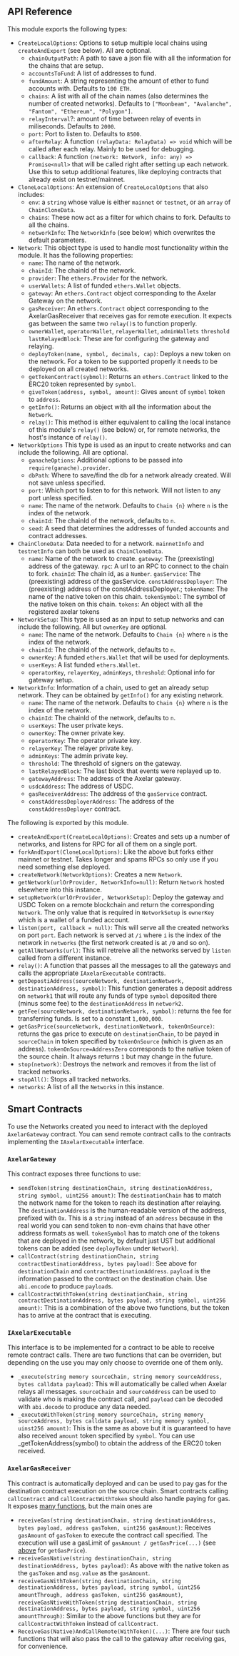 ## API Reference

This module exports the following types:

- `CreateLocalOptions`: Options to setup multiple local chains using `createAndExport` (see below). All are optional.
  - `chainOutputPath`: A path to save a json file with all the information for the chains that are setup.
  - `accountsToFund`: A list of addresses to fund.
  - `fundAmount`: A string representing the amount of ether to fund accounts with. Defaults to `100 ETH`.
  - `chains`: A list with all of the chain names (also determines the number of created networks). Defaults to `["Moonbeam", "Avalanche", "Fantom", "Ethereum", "Polygon"]`.
  - `relayInterval`?: amount of time between relay of events in miliseconds. Defaults to `2000`.
  - `port`: Port to listen to. Defaults to `8500`.
  - `afterRelay`: A function `(relayData: RelayData) => void` which will be called after each relay. Mainly to be used for debugging.
  - `callback`: A function `(network: Network, info: any) => Promise<null>` that will be called right after setting up each network. Use this to setup additional features, like deploying contracts that already exist on testnet/mainnet.
- `CloneLocalOptions`: An extension of `CreateLocalOptions` that also includes:
  - `env`: a `string` whose value is either `mainnet` or `testnet`, or an `array` of `ChainCloneData`.
  - `chains`: These now act as a filter for which chains to fork. Defaults to all the chains.
  - `networkInfo`: The `NetworkInfo` (see below) which overwrites the default parameters.
- `Network`: This object type is used to handle most functionality within the module. It has the following properties:
  - `name`: The name of the network.
  - `chainId`: The chainId of the network.
  - `provider`: The `ethers.Provider` for the network.
  - `userWallets`: A list of funded `ethers.Wallet` objects.
  - `gateway`: An `ethers.Contract` object corresponding to the Axelar Gateway on the network.
  - `gasReceiver`: An `ethers.Contract` object corresponding to the AxelarGasReceiver that receives gas for remote execution. It expects gas between the same two `relay()`s to function properly.
  - `ownerWallet`, `operatorWallet`, `relayerWallet`, `adminWallets` `threshold` `lastRelayedBlock`: These are for configuring the gateway and relaying.
  - `deployToken(name, symbol, decimals, cap)`: Deploys a new token on the network. For a token to be supported properly it needs to be deployed on all created networks.
  - `getTokenContract(sybmol)`: Returns an `ethers.Contract` linked to the ERC20 token represented by `symbol`.
  - `giveToken(address, symbol, amount)`: Gives `amount` of `symbol` token to `address`.
  - `getInfo()`: Returns an object with all the information about the `Network`.
  - `relay()`: This method is either equivalent to calling the local instance of this module's `relay()` (see below) or, for remote networks, the host's instance of `relay()`.
- `NetworkOptions` This type is used as an input to create networks and can include the following. All are optional.
  - `ganacheOptions`: Additional options to be passed into `require(ganache).provider`.
  - `dbPath`: Where to save/find the db for a network already created. Will not save unless specified.
  - `port`: Which port to listen to for this network. Will not listen to any port unless specified.
  - `name`: The name of the network. Defaults to `Chain {n}` where `n` is the index of the network.
  - `chainId`: The chainId of the network, defaults to `n`.
  - `seed`: A seed that determines the addresses of funded accounts and contract addresses.
- `ChainCloneData`: Data needed to for a network. `mainnetInfo` and `testnetInfo` can both be used as `ChainCloneData`.
  - `name`: Name of the network to create.
    `gateway`: The (preexisting) address of the gateway.
    `rpc`: A url to an RPC to connect to the chain to fork.
    `chainId`: The chain id, as a `Number`.
    `gasService`: The (preexisting) address of the gasService.
    `constAddressDeployer`: The (preexisting) address of the constAddressDeployer.;
    `tokenName`: The name of the native token on this chain.
    `tokenSymbol`: The symbol of the native token on this chain.
    `tokens`: An object with all the registered axelar tokens
- `NetworkSetup`: This type is used as an input to setup networks and can include the following. All but `ownerKey` are optional.
  - `name`: The name of the network. Defaults to `Chain {n}` where `n` is the index of the network.
  - `chainId`: The chainId of the network, defaults to `n`.
  - `ownerKey`: A funded `ethers.Wallet` that will be used for deployments.
  - `userKeys`: A list funded `ethers.Wallet`.
  - `operatorKey`, `relayerKey`, `adminKeys`, `threshold`: Optional info for gateway setup.
- `NetworkInfo`: Information of a chain, used to get an already setup network. They can be obtained by `getInfo()` for any existing network.
  - `name`: The name of the network. Defaults to `Chain {n}` where `n` is the index of the network.
  - `chainId`: The chainId of the network, defaults to `n`.
  - `userKeys`: The user private keys.
  - `ownerKey`: The owner private key.
  - `operatorKey`: The operator private key.
  - `relayerKey`: The relayer private key.
  - `adminKeys`: The admin private key.
  - `threshold`: The threshold of signers on the gateway.
  - `lastRelayedBlock`: The last block that events were replayed up to.
  - `gatewayAddress`: The address of the Axelar gateway.
  - `usdcAddress`: The address of USDC.
  - `gasReceiverAddress`: The address of the `gasService` contract.
  - `constAddressDeployerAddress`: The address of the `constAddressDeployer` contract.

The following is exported by this module.

- `createAndExport(CreateLocalOptions)`: Creates and sets up a number of networks, and listens for RPC for all of them on a single port.
- `forkAndExport(CloneLocalOptions)`: Like the above but forks either mainnet or testnet. Takes longer and spams RPCs so only use if you need something else deployed.
- `createNetwork(NetworkOptions)`: Creates a new `Network`.
- `getNetwork(urlOrProvider, NetworkInfo=null)`: Return `Network` hosted elsewhere into this instance.
- `setupNetwork(urlOrProvider, NetworkSetup)`: Deploy the gateway and USDC Token on a remote blockchain and return the corresponding `Network`. The only value that is required in `NetworkSetup` is `ownerKey` which is a wallet of a funded account.
- `listen(port, callback = null)`: This will serve all the created networks on port `port`. Each network is served at `/i` where `i` is the index of the network in `networks` (the first network created is at `/0` and so on).
- `getAllNetworks(url)`: This will retreive all the networks served by `listen` called from a different instance.
- `relay()`: A function that passes all the messages to all the gateways and calls the appropriate `IAxelarExecutable` contracts.
- `getDepostiAddress(sourceNetwork, destinationNetwork, destinationAddress, symbol)`: This function generates a deposit address on `network1` that will route any funds of type `symbol` deposited there (minus some fee) to the `destinationAddress` in `network2`.
- `getFee(sourceNetwork, destinationNetwork, symbol)`: returns the fee for transferring funds. Is set to a constant `1,000,000`.
- `getGasPrice(sourceNetwork, destinationNetwork, tokenOnSource)`: returns the gas price to execute on `destinationChain`, to be payed in `sourceChain` in token specified by `tokenOnSource` (which is given as an address). `tokenOnSource=AddressZero` corresponds to the native token of the source chain. It always returns `1` but may change in the future.
- `stop(network)`: Destroys the network and removes it from the list of tracked networks.
- `stopAll()`: Stops all tracked networks.
- `networks`: A list of all the `Network`s in this instance.

## Smart Contracts

To use the Networks created you need to interact with the deployed `AxelarGateway` contract. You can send remote contract calls to the contracts implementing the `IAxelarExecutable` interface.

### `AxelarGateway`

This contract exposes three functions to use:

- `sendToken(string destinationChain, string destinationAddress, string symbol, uint256 amount)`: The `destinationChain` has to match the network name for the token to reach its destination after relaying. The `destinationAddress` is the human-readable version of the address, prefixed with `0x`. This is a `string` instead of an `address` because in the real world you can send token to non-evm chains that have other address formats as well. `tokenSymbol` has to match one of the tokens that are deployed in the network, by default just UST but additional tokens can be added (see `deployToken` under `Network`).
- `callContract(string destinationChain, string contractDestinationAddress, bytes payload)`: See above for `destinationChain` and `contractDestinationAddress`. `payload` is the information passed to the contract on the destination chain. Use `abi.encode` to produce `payload`s.
- `callContractWithToken(string destinationChain, string contractDestinationAddress, bytes payload, string symbol, uint256 amount)`: This is a combination of the above two functions, but the token has to arrive at the contract that is executing.

### `IAxelarExecutable`

This interface is to be implemented for a contract to be able to receive remote contract calls. There are two functions that can be overriden, but depending on the use you may only choose to override one of them only.

- `_execute(string memory sourceChain, string memory sourceAddress, bytes calldata payload)`: This will automatically be called when Axelar relays all messages. `sourceChain` and `sourceAddress` can be used to validate who is making the contract call, and `payload` can be decoded with `abi.decode` to produce any data needed.
- `_executeWithToken(string memory sourceChain, string memory sourceAddress, bytes calldata payload, string memory symbol, uinst256 amount)`: This is the same as above but it is guaranteed to have also received `amount` token specified by `symbol`. You can use \_getTokenAddress(symbol) to obtain the address of the ERC20 token received.

### `AxelarGasReceiver`

This contract is automatically deployed and can be used to pay gas for the destination contract execution on the source chain. Smart contracts calling `callContract` and `callContractWithToken` should also handle paying for gas. It exposes [many functions](https://github.com/axelarnetwork/axelar-cgp-solidity/blob/feat/gas-receiver/src/util/AxelarGasReceiver.sol), but the main ones are

- `receiveGas(string destinationChain, string destinationAddress, bytes payload, address gasToken, uint256 gasAmount)`: Receives `gasAmount` of `gasToken` to execute the contract call specified. The execution will use a gasLimit of `gasAmount / getGasPrice(...)` (see [above](#functionality) for `getGasPrice`).
- `receiveGasNative(string destinationChain, string destinationAddress, bytes payload)`: As above with the native token as the `gasToken` and `msg.value` as the `gasAmount`.
- `receiveGasWithToken(string destinationChain, string destinationAddress, bytes payload, string symbol, uint256 amountThrough, address gasToken, uint256 gasAmount)`, `receiveGasNtiveWithToken(string destinationChain, string destinationAddress, bytes payload, string symbol, uint256 amountThrough)`: Similar to the above functions but they are for `callContractWithToken` instead of `callContract`.
- `ReceiveGas(Native)AndCallRemote(WithToken)(...)`: There are four such functions that will also pass the call to the gateway after receiving gas, for convenience.
